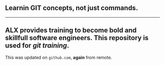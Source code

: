 ## Learnin GIT concepts, not just commands.
---
**ALX** provides training to become bold and **skillfull software engineers**.
This repository is used for *git training*.
---
This was updated on `github.com`, **again** from remote.

